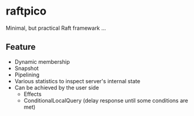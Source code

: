 raftpico
========

Minimal, but practical Raft framewark ...

Feature
-------

- Dynamic membership
- Snapshot
- Pipelining
- Various statistics to inspect server's internal state
- Can be achieved by the user side
  - Effects
  - ConditionalLocalQuery (delay response until some conditions are met)
